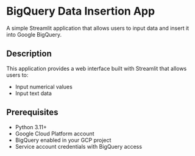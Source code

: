 # BigQuery Data Insertion App

A simple Streamlit application that allows users to input data and insert it into Google BigQuery.

## Description

This application provides a web interface built with Streamlit that allows users to:
- Input numerical values
- Input text data

## Prerequisites

- Python 3.11+
- Google Cloud Platform account
- BigQuery enabled in your GCP project
- Service account credentials with BigQuery access
